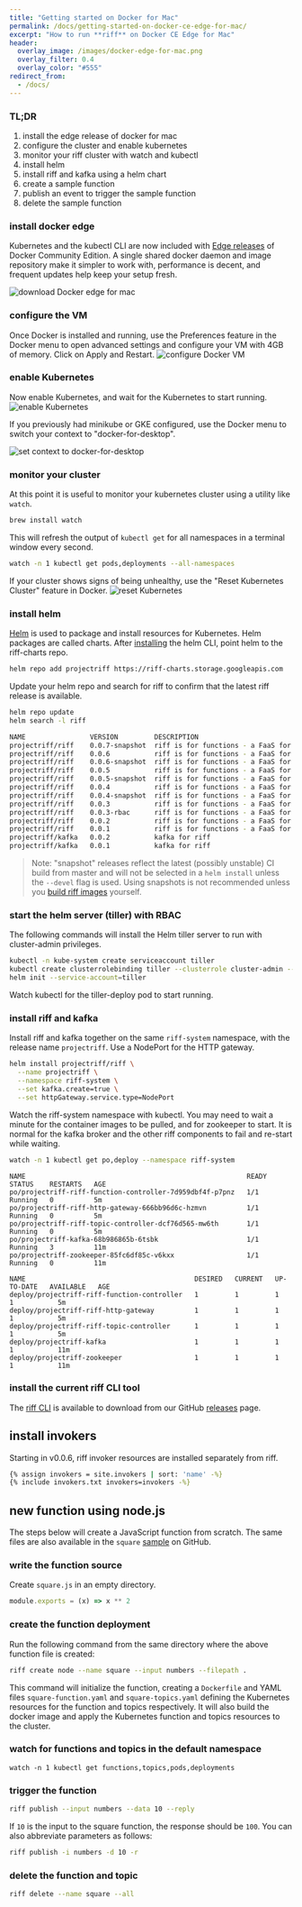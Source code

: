 ```yaml
---
title: "Getting started on Docker for Mac"
permalink: /docs/getting-started-on-docker-ce-edge-for-mac/
excerpt: "How to run **riff** on Docker CE Edge for Mac"
header:
  overlay_image: /images/docker-edge-for-mac.png
  overlay_filter: 0.4
  overlay_color: "#555"
redirect_from:
  - /docs/
---
```


### TL;DR
1. install the edge release of docker for mac 
2. configure the cluster and enable kubernetes
3. monitor your riff cluster with watch and kubectl
4. install helm
5. install riff and kafka using a helm chart
6. create a sample function
7. publish an event to trigger the sample function
8. delete the sample function

### install docker edge
Kubernetes and the kubectl CLI are now included with [Edge releases](https://store.docker.com/editions/community/docker-ce-desktop-mac) of Docker Community Edition. A single shared docker daemon and image repository make it simpler to work with, performance is decent, and frequent updates help keep your setup fresh.  

![download Docker edge for mac](/images/docker-edge-for-mac-download.png)

### configure the VM
Once Docker is installed and running, use the Preferences feature in the Docker menu to open advanced settings and configure your VM with 4GB of memory. Click on Apply and Restart.
![configure Docker VM](/images/docker-vm-config.png)

### enable Kubernetes
Now enable Kubernetes, and wait for the Kubernetes to start running.  
![enable Kubernetes](/images/docker-edge-kubernetes.png)

If you previously had minikube or GKE configured, use the Docker menu to switch your context to "docker-for-desktop". 

![set context to docker-for-desktop](/images/docker-edge-context.png)


### monitor your cluster
At this point it is useful to monitor your kubernetes cluster using a utility like `watch`.
```sh
brew install watch
```
This will refresh the output of `kubectl get` for all namespaces in a terminal window every second.
```sh
watch -n 1 kubectl get pods,deployments --all-namespaces
```
If your cluster shows signs of being unhealthy, use the "Reset Kubernetes Cluster" feature in Docker.
![reset Kubernetes](/images/docker-edge-kubernetes-reset.png)



### install helm
[Helm](https://docs.helm.sh/using_helm/#installing-helm) is used to package and install resources for Kubernetes. Helm packages are called charts. After [installing](https://docs.helm.sh/using_helm/#installing-helm) the helm CLI, point helm to the riff-charts repo.
```sh
helm repo add projectriff https://riff-charts.storage.googleapis.com
```
Update your helm repo and search for riff to confirm that the latest riff release is available.
```sh
helm repo update
helm search -l riff
```
```sh
NAME             	VERSION       	DESCRIPTION                                  
projectriff/riff 	0.0.7-snapshot	riff is for functions - a FaaS for Kubernetes
projectriff/riff 	0.0.6         	riff is for functions - a FaaS for Kubernetes
projectriff/riff 	0.0.6-snapshot	riff is for functions - a FaaS for Kubernetes
projectriff/riff 	0.0.5         	riff is for functions - a FaaS for Kubernetes
projectriff/riff 	0.0.5-snapshot	riff is for functions - a FaaS for Kubernetes
projectriff/riff 	0.0.4         	riff is for functions - a FaaS for Kubernetes
projectriff/riff 	0.0.4-snapshot	riff is for functions - a FaaS for Kubernetes
projectriff/riff 	0.0.3         	riff is for functions - a FaaS for Kubernetes
projectriff/riff 	0.0.3-rbac    	riff is for functions - a FaaS for Kubernetes
projectriff/riff 	0.0.2         	riff is for functions - a FaaS for Kubernetes
projectriff/riff 	0.0.1         	riff is for functions - a FaaS for Kubernetes
projectriff/kafka	0.0.2         	kafka for riff                               
projectriff/kafka	0.0.1         	kafka for riff                               
```
> Note: "snapshot" releases reflect the latest (possibly unstable) CI build from master and will not be 
  selected in a `helm install` unless the `--devel` flag is used. Using snapshots is not recommended 
  unless you [build riff images](https://github.com/projectriff/riff/blob/master/README.adoc#-manual-build) yourself. 

### start the helm server (tiller) with RBAC
The following commands will install the Helm tiller server to run with cluster-admin privileges.

```sh
kubectl -n kube-system create serviceaccount tiller
kubectl create clusterrolebinding tiller --clusterrole cluster-admin --serviceaccount=kube-system:tiller
helm init --service-account=tiller
```

Watch kubectl for the tiller-deploy pod to start running.

### install riff and kafka
Install riff and kafka together on the same `riff-system` namespace, with the release name `projectriff`. Use a NodePort for the HTTP gateway.

```sh
helm install projectriff/riff \
  --name projectriff \
  --namespace riff-system \
  --set kafka.create=true \
  --set httpGateway.service.type=NodePort
```

Watch the riff-system namespace with kubectl. You may need to wait a minute for the container images to be pulled, and for zookeeper to start. It is normal for the kafka broker and the other riff components to fail and re-start while waiting.

```sh
watch -n 1 kubectl get po,deploy --namespace riff-system
```

```
NAME                                                       READY     STATUS    RESTARTS   AGE
po/projectriff-riff-function-controller-7d959dbf4f-p7pnz   1/1       Running   0          5m
po/projectriff-riff-http-gateway-666bb96d6c-hzmvn          1/1       Running   0          5m
po/projectriff-riff-topic-controller-dcf76d565-mw6th       1/1       Running   0          5m
po/projectriff-kafka-68b986865b-6tsbk                      1/1       Running   3          11m
po/projectriff-zookeeper-85fc6df85c-v6kxx                  1/1       Running   0          11m

NAME                                          DESIRED   CURRENT   UP-TO-DATE   AVAILABLE   AGE
deploy/projectriff-riff-function-controller   1         1         1            1           5m
deploy/projectriff-riff-http-gateway          1         1         1            1           5m
deploy/projectriff-riff-topic-controller      1         1         1            1           5m
deploy/projectriff-kafka                      1         1         1            1           11m
deploy/projectriff-zookeeper                  1         1         1            1           11m
```

### install the current riff CLI tool

The [riff CLI](https://github.com/projectriff/riff/tree/master/riff-cli) is available to download from our GitHub [releases](https://github.com/projectriff/riff/releases) page.

## install invokers
Starting in v0.0.6, riff invoker resources are installed separately from riff.

```bash
{% assign invokers = site.invokers | sort: 'name' -%}
{% include invokers.txt invokers=invokers -%}
```

## new function using node.js
The steps below will create a JavaScript function from scratch. The same files are also available in the `square` [sample](https://github.com/projectriff/riff/blob/master/samples/node/square/) on GitHub.

### write the function source
Create `square.js` in an empty directory.
```js
module.exports = (x) => x ** 2
```

### create the function deployment
Run the following command from the same directory where the above function file is created:

```bash
riff create node --name square --input numbers --filepath .
```
This command will initialize the function, creating a `Dockerfile` and YAML files `square-function.yaml` and `square-topics.yaml`
defining the Kubernetes resources for the function and topics respectively. It will also build the docker image and apply the Kubernetes function and topics resources to the cluster.

### watch for functions and topics in the default namespace

```
watch -n 1 kubectl get functions,topics,pods,deployments
```

### trigger the function
```bash
riff publish --input numbers --data 10 --reply
```
If `10` is the input to the square function, the response should be `100`.
You can also abbreviate parameters as follows:

```bash
riff publish -i numbers -d 10 -r
```

### delete the function and topic

```bash
riff delete --name square --all
```
